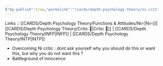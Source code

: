 ```yaml
---
{"dg-publish":true,"permalink":"/cards/depth-psychology-theory/ni-critic/","created":"2023-01-01T23:02:50.204+01:00","updated":"2023-04-10T21:31:43.819+02:00"}
---
```


Links :: [[CARDS/Depth Psychology Theory/Functions & Attitudes/Ni🔥\|Ni🔥]]| [[CARDS/Depth Psychology Theory/Critic 🤔\|Critic 🤔]] | [[CARDS/Depth Psychology Theory/INFP\|INFP]] | [[CARDS/Depth Psychology Theory/INTP\|INTP]]


- Overcoming Ni critic : dont ask yourself why you should do this or want this, but why you do not want this ? 
- Battleground of innocence
